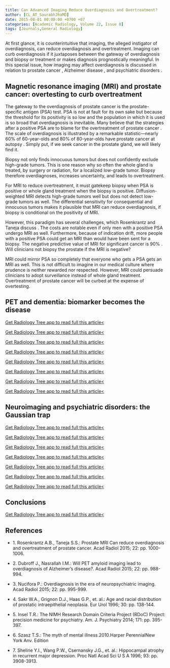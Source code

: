 ```yaml
---
title: Can Advanced Imaging Reduce Overdiagnosis and Overtreatment?
author: [CL_AT_SaurabhJhaMD]
date: 2015-08-01 00:00:00 +0700 +07
categories: [Academic Radiology, Volume 22, Issue 8]
tags: [Journals,General Radiology]
---
```

At first glance, it is counterintuitive that imaging, the alleged instigator of overdiagnosis, can reduce overdiagnosis and overtreatment. Imaging can curb overdiagnosis if it juxtaposes between the gateway of overdiagnosis and biopsy or treatment or makes diagnosis prognostically meaningful. In this special issue, how imaging may affect overdiagnosis is discussed in relation to prostate cancer , Alzheimer disease , and psychiatric disorders .

## Magnetic resonance imaging (MRI) and prostate cancer: overtesting to curb overtreatment

The gateway to the overdiagnosis of prostate cancer is the prostate-specific antigen (PSA) test. PSA is not at fault for its own sake but because the threshold for its positivity is so low and the population in which it is used is so broad that overdiagnosis is inevitable. Many believe that the strategies after a positive PSA are to blame for the overtreatment of prostate cancer . The scale of overdiagnosis is illustrated by a remarkable statistic—nearly 60% of 60-year-olds and 80% of 80-year-olds have prostate cancer at autopsy . Simply put, if we seek cancer in the prostate gland, we will likely find it.

Biopsy not only finds innocuous tumors but does not confidently exclude high-grade tumors. This is one reason why so often the whole gland is treated, by surgery or radiation, for a localized low-grade tumor. Biopsy therefore overdiagnoses, increases uncertainty, and leads to overtreatment.

For MRI to reduce overtreatment, it must gatekeep biopsy when PSA is positive or whole gland treatment when the biopsy is positive. Diffusion-weighted MRI detects high-grade tumors well but does not detect low-grade tumors as well. The differential sensitivity for consequential and innocuous tumors makes it plausible that MRI can reduce overdiagnosis, if biopsy is conditional on the positivity of MRI.

However, this paradigm has several challenges, which Rosenkrantz and Taneja discuss . The costs are notable even if only men with a positive PSA undergo MRI as well. Furthermore, because of indication drift, more people with a positive PSA could get an MRI than would have been sent for a biopsy. The negative predictive value of MRI for significant cancer is 90% . Will clinicians not biopsy the prostate if the MRI is negative?

MRI could mirror PSA so completely that everyone who gets a PSA gets an MRI as well. This is not difficult to imagine in our medical culture where prudence is neither rewarded nor respected. However, MRI could persuade clinicians to adopt surveillance instead of whole gland treatment. Overtreatment of prostate cancer will be curbed at the expense of overtesting.

## PET and dementia: biomarker becomes the disease

[Get Radiology Tree app to read full this article<](https://clinicalpub.com/app)

[Get Radiology Tree app to read full this article<](https://clinicalpub.com/app)

[Get Radiology Tree app to read full this article<](https://clinicalpub.com/app)

[Get Radiology Tree app to read full this article<](https://clinicalpub.com/app)

[Get Radiology Tree app to read full this article<](https://clinicalpub.com/app)

[Get Radiology Tree app to read full this article<](https://clinicalpub.com/app)

[Get Radiology Tree app to read full this article<](https://clinicalpub.com/app)

[Get Radiology Tree app to read full this article<](https://clinicalpub.com/app)

## Neuroimaging and psychiatric disorders: the Gaussian trap

[Get Radiology Tree app to read full this article<](https://clinicalpub.com/app)

[Get Radiology Tree app to read full this article<](https://clinicalpub.com/app)

[Get Radiology Tree app to read full this article<](https://clinicalpub.com/app)

[Get Radiology Tree app to read full this article<](https://clinicalpub.com/app)

[Get Radiology Tree app to read full this article<](https://clinicalpub.com/app)

[Get Radiology Tree app to read full this article<](https://clinicalpub.com/app)

[Get Radiology Tree app to read full this article<](https://clinicalpub.com/app)

## Conclusions

[Get Radiology Tree app to read full this article<](https://clinicalpub.com/app)

## References

- 1\. Rosenkrantz A.B., Taneja S.S.: Prostate MRI Can reduce overdiagnosis and overtreatment of prostate cancer. Acad Radiol 2015; 22: pp. 1000-1006.


- 2\. Dubroff J., Nasrallah I.M.: Will PET amyloid imaging lead to overdiagnosis of Alzheimer’s disease?. Acad Radiol 2015; 22: pp. 988-994.


- 3\. Nucifora P.: Overdiagnosis in the era of neuropsychiatric imaging. Acad Radiol 2015; 22: pp. 995-999.


- 4\. Sakr W.A., Grignon D.J., Haas G.P., et. al.: Age and racial distribution of prostatic intraepithelial neoplasia. Eur Urol 1996; 30: pp. 138-144.


- 5\. Insel T.R.: The NIMH Research Domain Criteria Project (RDoC) Project: precision medicine for psychiatry. Am. J. Psychiatry 2014; 171: pp. 395-397.


- 6\. Szasz T.S.: The myth of mental illness.2010.Harper PerennialNew York Anv. Edition


- 7\. Sheline Y.I., Wang P.W., Csernansky J.G., et. al.: Hippocampal atrophy in recurrent major depression. Proc Natl Acad Sci U S A 1996; 93: pp. 3908-3913.